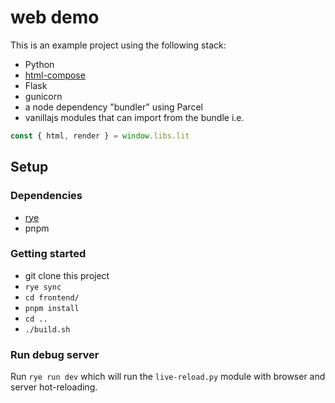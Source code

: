 # web demo

This is an example project using the following stack:
* Python
* [html-compose](https://github.com/jealouscloud/html-compose)
* Flask
* gunicorn
* a node dependency "bundler" using Parcel
* vanillajs modules that can import from the bundle i.e. 
```js
const { html, render } = window.libs.lit
```

## Setup
### Dependencies
* [rye](https://rye.astral.sh/guide/installation/)
* pnpm

### Getting started
* git clone this project
* `rye sync`
* `cd frontend/`
* `pnpm install`
* `cd ..`
* `./build.sh`

### Run debug server
Run `rye run dev` which will run the `live-reload.py` module with browser and server hot-reloading.